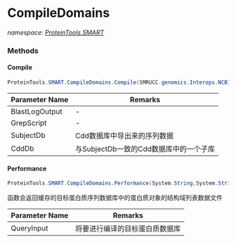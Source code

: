 ﻿# CompileDomains
_namespace: [ProteinTools.SMART](./index.md)_





### Methods

#### Compile
```csharp
ProteinTools.SMART.CompileDomains.Compile(SMRUCC.genomics.Interops.NCBI.Extensions.LocalBLAST.BLASTOutput.XmlFile.BlastOutput,System.String,SMRUCC.genomics.SequenceModel.FASTA.FastaFile,SMRUCC.genomics.Assembly.NCBI.CDD.DbFile)
```


|Parameter Name|Remarks|
|--------------|-------|
|BlastLogOutput|-|
|GrepScript|-|
|SubjectDb|Cdd数据库中导出来的序列数据|
|CddDb|与SubjectDb一致的Cdd数据库中的一个子库|


#### Performance
```csharp
ProteinTools.SMART.CompileDomains.Performance(System.String,System.String,System.String,System.String)
```
函数会返回缓存的目标蛋白质序列数据库中的蛋白质对象的结构域列表数据文件

|Parameter Name|Remarks|
|--------------|-------|
|QueryInput|将要进行编译的目标蛋白质数据库|




